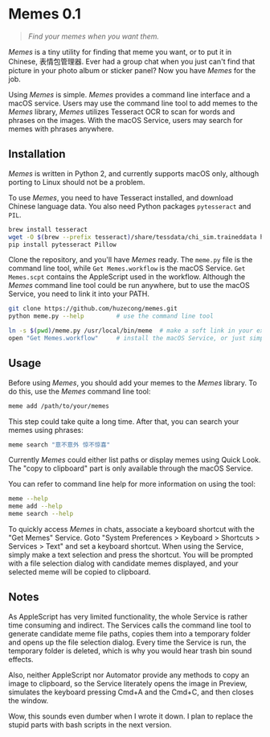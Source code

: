 # Memes 0.1

> *Find your memes when you want them.*

*Memes* is a tiny utility for finding that meme you want, or to put it in Chinese, 表情包管理器. Ever had a group chat when you just can't find that picture in your photo album or sticker panel? Now you have *Memes* for the job.

Using *Memes* is simple. *Memes* provides a command line interface and a macOS service. Users may use the command line tool to add memes to the *Memes* library, *Memes* utilizes Tesseract OCR to scan for words and phrases on the images. With the macOS Service, users may search for memes with phrases anywhere.

## Installation

*Memes* is written in Python 2, and currently supports macOS only, although porting to Linux should not be a problem.

To use *Memes*, you need to have Tesseract installed, and download Chinese language data. You also need Python packages `pytesseract` and `PIL`.

```bash
brew install tesseract
wget -O $(brew --prefix tesseract)/share/tessdata/chi_sim.traineddata https://github.com/tesseract-ocr/tessdata/raw/master/chi_sim.traineddata
pip install pytesseract Pillow
```

Clone the repository, and you'll have *Memes* ready. The `meme.py` file is the command line tool, while `Get Memes.workflow` is the macOS Service. `Get Memes.scpt` contains the AppleScript used in the workflow. Although the *Memes* command line tool could be run anywhere, but to use the macOS Service, you need to link it into your PATH.

```bash
git clone https://github.com/huzecong/memes.git
python meme.py --help         # use the command line tool

ln -s $(pwd)/meme.py /usr/local/bin/meme  # make a soft link in your executables directory
open "Get Memes.workflow"     # install the macOS Service, or just simply double-click the file
```

## Usage

Before using *Memes*, you should add your memes to the *Memes* library. To do this, use the *Memes* command line tool:

```bash
meme add /path/to/your/memes
```

This step could take quite a long time. After that, you can search your memes using phrases:

```bash
meme search "意不意外 惊不惊喜"
```

Currently *Memes* could either list paths or display memes using Quick Look. The "copy to clipboard" part is only available through the macOS Service.

You can refer to command line help for more information on using the tool:

```bash
meme --help
meme add --help
meme search --help
```

To quickly access *Memes* in chats, associate a keyboard shortcut with the "Get Memes" Service. Goto "System Preferences > Keyboard > Shortcuts > Services > Text" and set a keyboard shortcut. When using the Service, simply make a text selection and press the shortcut. You will be prompted with a file selection dialog with candidate memes displayed, and your selected meme will be copied to clipboard.

## Notes

As AppleScript has very limited functionality, the whole Service is rather time consuming and indirect. The Services calls the command line tool to generate candidate meme file paths, copies them into a temporary folder and opens up the file selection dialog. Every time the Service is run, the temporary folder is deleted, which is why you would hear trash bin sound effects.

Also, neither AppleScript nor Automator provide any methods to copy an image to clipboard, so the Service literately opens the image in Preview, simulates the keyboard pressing Cmd+A and the Cmd+C, and then closes the window.

Wow, this sounds even dumber when I wrote it down. I plan to replace the stupid parts with bash scripts in the next version.
